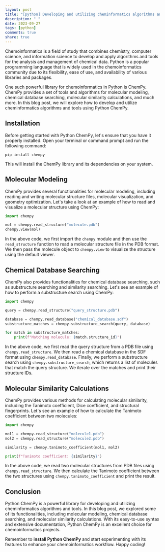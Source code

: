 ```yaml
---
layout: post
title: "[python] Developing and utilizing cheminformatics algorithms and tools with Python ChemPy"
description: " "
date: 2023-09-27
tags: [python]
comments: true
share: true
---
```


Chemoinformatics is a field of study that combines chemistry, computer science, and information science to develop and apply algorithms and tools for the analysis and management of chemical data. Python is a popular programming language that is widely used in the chemoinformatics community due to its flexibility, ease of use, and availability of various libraries and packages.

One such powerful library for chemoinformatics in Python is ChemPy. ChemPy provides a set of tools and algorithms for molecular modeling, chemical database searching, molecular similarity calculations, and much more. In this blog post, we will explore how to develop and utilize cheminformatics algorithms and tools using Python ChemPy.

## Installation

Before getting started with Python ChemPy, let's ensure that you have it properly installed. Open your terminal or command prompt and run the following command:

```
pip install chempy
```

This will install the ChemPy library and its dependencies on your system.

## Molecular Modeling

ChemPy provides several functionalities for molecular modeling, including reading and writing molecular structure files, molecular visualization, and geometry optimization. Let's take a look at an example of how to read and visualize a molecular structure using ChemPy:

```python
import chempy

mol = chempy.read_structure("molecule.pdb")
chempy.view(mol)
```

In the above code, we first import the `chempy` module and then use the `read_structure` function to read a molecular structure file in the PDB format. We then pass the molecule object to `chempy.view` to visualize the structure using the default viewer.

## Chemical Database Searching

ChemPy also provides functionalities for chemical database searching, such as substructure searching and similarity searching. Let's see an example of how to perform a substructure search using ChemPy:

```python
import chempy

query = chempy.read_structure("query_structure.pdb")

database = chempy.read_database("chemical_database.sdf")
substructure_matches = chempy.substructure_search(query, database)

for match in substructure_matches:
    print(f"Matching molecule: {match.structure_id}")
```

In the above code, we first read the query structure from a PDB file using `chempy.read_structure`. We then read a chemical database in the SDF format using `chempy.read_database`. Finally, we perform a substructure search using `chempy.substructure_search`, which returns a list of molecules that match the query structure. We iterate over the matches and print their structure IDs.

## Molecular Similarity Calculations

ChemPy provides various methods for calculating molecular similarity, including the Tanimoto coefficient, Dice coefficient, and structural fingerprints. Let's see an example of how to calculate the Tanimoto coefficient between two molecules:

```python
import chempy

mol1 = chempy.read_structure("molecule1.pdb")
mol2 = chempy.read_structure("molecule2.pdb")

similarity = chempy.tanimoto_coefficient(mol1, mol2)

print(f"Tanimoto coefficient: {similarity}")
```

In the above code, we read two molecular structures from PDB files using `chempy.read_structure`. We then calculate the Tanimoto coefficient between the two structures using `chempy.tanimoto_coefficient` and print the result.

## Conclusion

Python ChemPy is a powerful library for developing and utilizing cheminformatics algorithms and tools. In this blog post, we explored some of its functionalities, including molecular modeling, chemical database searching, and molecular similarity calculations. With its easy-to-use syntax and extensive documentation, Python ChemPy is an excellent choice for chemoinformatics projects.

Remember to **install Python ChemPy** and start experimenting with its features to enhance your chemoinformatics workflow. Happy coding!